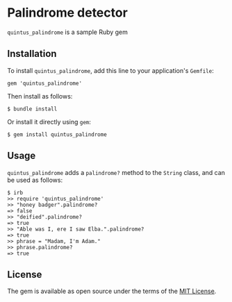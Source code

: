 # Palindrome detector

`quintus_palindrome` is a sample Ruby gem

## Installation

To install `quintus_palindrome`, add this line to your application's `Gemfile`:

```
gem 'quintus_palindrome'
```

Then install as follows:

```
$ bundle install
```

Or install it directly using `gem`:

```
$ gem install quintus_palindrome
```

## Usage

`quintus_palindrome` adds a `palindrome?` method to the `String` class, and can be used as follows:

```
$ irb
>> require 'quintus_palindrome'
>> "honey badger".palindrome?
=> false
>> "deified".palindrome?
=> true
>> "Able was I, ere I saw Elba.".palindrome?
=> true
>> phrase = "Madam, I'm Adam."
>> phrase.palindrome?
=> true
```

## License

The gem is available as open source under the terms of the [MIT License](https://opensource.org/licenses/MIT).